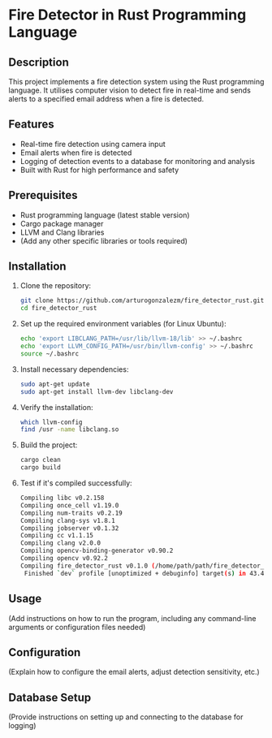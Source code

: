 # Fire Detector in Rust Programming Language

## Description

This project implements a fire detection system using the Rust programming language. 
It utilises computer vision to detect fire in real-time and sends alerts to a specified email address when a fire is detected.

## Features

- Real-time fire detection using camera input
- Email alerts when fire is detected
- Logging of detection events to a database for monitoring and analysis
- Built with Rust for high performance and safety

## Prerequisites

- Rust programming language (latest stable version)
- Cargo package manager
- LLVM and Clang libraries
- (Add any other specific libraries or tools required)

## Installation

1. Clone the repository:
   ```bash
   git clone https://github.com/arturogonzalezm/fire_detector_rust.git
   cd fire_detector_rust
   ```

2. Set up the required environment variables (for Linux Ubuntu):
   ```bash
   echo 'export LIBCLANG_PATH=/usr/lib/llvm-18/lib' >> ~/.bashrc
   echo 'export LLVM_CONFIG_PATH=/usr/bin/llvm-config' >> ~/.bashrc
   source ~/.bashrc
   ```

3. Install necessary dependencies:
   ```bash
   sudo apt-get update
   sudo apt-get install llvm-dev libclang-dev
   ```

4. Verify the installation:
   ```bash
   which llvm-config
   find /usr -name libclang.so
   ```

5. Build the project:
   ```bash
   cargo clean
   cargo build
   ```
   
6. Test if it's compiled successfully:
   ```bash
   Compiling libc v0.2.158
   Compiling once_cell v1.19.0
   Compiling num-traits v0.2.19
   Compiling clang-sys v1.8.1
   Compiling jobserver v0.1.32
   Compiling cc v1.1.15
   Compiling clang v2.0.0
   Compiling opencv-binding-generator v0.90.2
   Compiling opencv v0.92.2
   Compiling fire_detector_rust v0.1.0 (/home/path/path/fire_detector_rust)
    Finished `dev` profile [unoptimized + debuginfo] target(s) in 43.46s
    ```

## Usage

(Add instructions on how to run the program, including any command-line arguments or configuration files needed)

## Configuration

(Explain how to configure the email alerts, adjust detection sensitivity, etc.)

## Database Setup

(Provide instructions on setting up and connecting to the database for logging)

